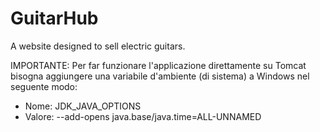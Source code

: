 # GuitarHub
A website designed to sell electric guitars.

IMPORTANTE:
Per far funzionare l'applicazione direttamente su Tomcat bisogna aggiungere una variabile d'ambiente (di sistema) a Windows nel seguente modo:
- Nome: JDK_JAVA_OPTIONS
- Valore: --add-opens java.base/java.time=ALL-UNNAMED

